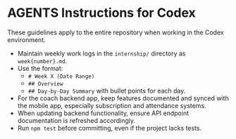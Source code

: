 # AGENTS Instructions for Codex

These guidelines apply to the entire repository when working in the Codex environment.

- Maintain weekly work logs in the `internship/` directory as `week{number}.md`.
- Use the format:
  - `# Week X (Date Range)`
  - `## Overview`
  - `## Day-by-Day Summary` with bullet points for each day.
- For the coach backend app, keep features documented and synced with the mobile app, especially subscription and attendance systems.
- When updating backend functionality, ensure API endpoint documentation is refreshed accordingly.
- Run `npm test` before committing, even if the project lacks tests.
